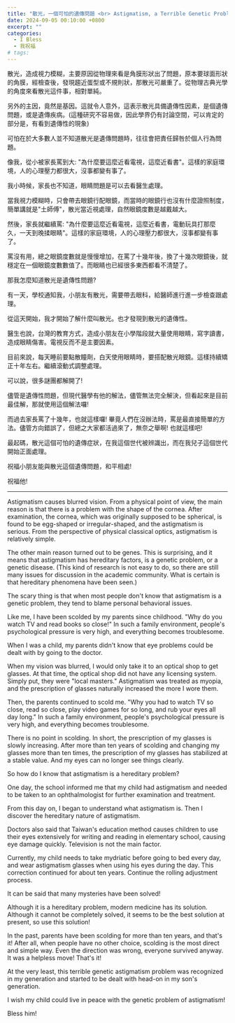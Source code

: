 ```yaml
---
title: "散光，一個可怕的遺傳問題 <br> Astigmatism, a Terrible Genetic Problem"
date: 2024-09-05 00:10:00 +0800
excerpt: ""
categories:
  - I Bless
  - 我祝福
# tags:
---
```


散光，造成視力模糊，主要原因從物理來看是角膜形狀出了問題，原本要球面形狀的角膜，經檢查後，發現趨近蛋型或不規則狀，那散光可嚴重了。從物理古典光學的角度來看散光這件事，相對單純。

另外的主因，竟然是基因。這就令人意外，這表示散光具備遺傳性因素，是個遺傳問題，或是遺傳疾病。(這種研究不容易做，因此學界仍有討論空間，可以肯定的部分是，有看到遺傳性的現象)

可怕在於大多數人並不知道散光是遺傳問題時，往往會把責任歸咎於個人行為問題。

像我，從小被家長罵到大: "為什麼要這麼近看電視，這麼近看書"。這樣的家庭環境，人的心理壓力都很大，沒事都變有事了。

我小時候，家長也不知道，眼睛問題是可以去看醫生處理。

當我視力模糊時，只會帶去眼鏡行配眼鏡，而當時的眼鏡行也沒有什麼證照制度，簡單講就是"土師傅"，散光當近視處理，自然眼鏡度數是越戴越大。

然後，家長就繼續罵: "為什麼要這麼近看電視，這麼近看書，電動玩具打那麼久，一天到晚揉眼睛"。這樣的家庭環境，人的心理壓力都很大，沒事都變有事了。

罵沒有用，總之眼鏡度數就是慢慢增加，在罵了十幾年後，換了十幾次眼鏡後，就穩定在一個眼鏡度數數值了。而眼睛也已經很多東西都看不清楚了。

那我怎麼知道散光是遺傳性問題?

有一天，學校通知我，小朋友有散光，需要帶去眼科，給醫師進行進一步檢查跟處理。

從這天開始，我才開始了解什麼叫散光。也才發現到散光的遺傳性。

醫生也說，台灣的教育方式，造成小朋友在小學階段就大量使用眼睛，寫字讀書，造成眼睛傷害。電視反而不是主要因素。

目前來說，每天睡前要點散瞳劑，白天使用眼睛時，要搭配散光眼鏡。這樣持續矯正十年左右。繼續滾動式調整處理。

可以說，很多謎團都解開了!

儘管是遺傳性問題，但現代醫學有他的解法，儘管無法完全解決，但看起來是目前最佳解，那就使用這個解法囉!

而過去家長罵了十幾年，也就這樣囉! 畢竟人們在沒辦法時，罵是最直接簡單的方法。儘管方向錯誤了，但總之大家都活過來了，無奈之舉啊! 也就這樣吧!

最起碼，散光這個可怕的遺傳症狀，在我這個世代被辨識出，而在我兒子這個世代開始正面處理。

祝福小朋友能與散光這個遺傳問題，和平相處!

祝福他!

---

Astigmatism causes blurred vision. From a physical point of view, the main reason is that there is a problem with the shape of the cornea. After examination, the cornea, which was originally supposed to be spherical, is found to be egg-shaped or irregular-shaped, and the astigmatism is serious. From the perspective of physical classical optics, astigmatism is relatively simple.

The other main reason turned out to be genes. This is surprising, and it means that astigmatism has hereditary factors, is a genetic problem, or a genetic disease. (This kind of research is not easy to do, so there are still many issues for discussion in the academic community. What is certain is that hereditary phenomena have been seen.)

The scary thing is that when most people don't know that astigmatism is a genetic problem, they tend to blame personal behavioral issues.

Like me, I have been scolded by my parents since childhood. "Why do you watch TV and read books so close!" In such a family environment, people's psychological pressure is very high, and everything becomes troublesome.

When I was a child, my parents didn't know that eye problems could be dealt with by going to the doctor.

When my vision was blurred, I would only take it to an optical shop to get glasses. At that time, the optical shop did not have any licensing system. Simply put, they were "local masters." Astigmatism was treated as myopia, and the prescription of glasses naturally increased the more I wore them.

Then, the parents continued to scold me. "Why you had to watch TV so close, read so close, play video games for so long, and rub your eyes all day long." In such a family environment, people's psychological pressure is very high, and everything becomes troublesome.

There is no point in scolding. In short, the prescription of my glasses is slowly increasing. After more than ten years of scolding and changing my glasses more than ten times, the prescription of my glasses has stabilized at a stable value. And my eyes can no longer see things clearly.

So how do I know that astigmatism is a hereditary problem?

One day, the school informed me that my child had astigmatism and needed to be taken to an ophthalmologist for further examination and treatment.

From this day on, I began to understand what astigmatism is. Then I discover the hereditary nature of astigmatism.

Doctors also said that Taiwan's education method causes children to use their eyes extensively for writing and reading in elementary school, causing eye damage quickly. Television is not the main factor.

Currently, my child needs to take mydriatic before going to bed every day, and wear astigmatism glasses when using his eyes during the day. This correction continued for about ten years. Continue the rolling adjustment process.

It can be said that many mysteries have been solved!

Although it is a hereditary problem, modern medicine has its solution. Although it cannot be completely solved, it seems to be the best solution at present, so use this solution!

In the past, parents have been scolding for more than ten years, and that's it! After all, when people have no other choice, scolding is the most direct and simple way. Even the direction was wrong, everyone survived anyway. It was a helpless move! That's it!

At the very least, this terrible genetic astigmatism problem was recognized in my generation and started to be dealt with head-on in my son's generation.

I wish my child could live in peace with the genetic problem of astigmatism!

Bless him!

<!--
FB: 

Twitter:

-->
